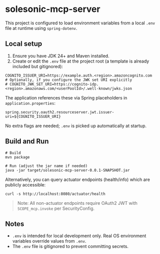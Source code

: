 # solesonic-mcp-server

This project is configured to load environment variables from a local `.env` file at runtime using `spring-dotenv`.

## Local setup
1. Ensure you have JDK 24+ and Maven installed.
2. Create or edit the `.env` file at the project root (a template is already included but gitignored):

```
COGNITO_ISSUER_URI=https://example.auth.<region>.amazoncognito.com
# Optionally, if you configure the JWK set URI explicitly
# COGNITO_JWK_SET_URI=https://cognito-idp.<region>.amazonaws.com/<userPoolId>/.well-known/jwks.json
```

The application references these via Spring placeholders in `application.properties`:
```
spring.security.oauth2.resourceserver.jwt.issuer-uri=${COGNITO_ISSUER_URI}
```

No extra flags are needed; `.env` is picked up automatically at startup.

## Build and Run
```
# Build
mvn package

# Run (adjust the jar name if needed)
java -jar target/solesonic-mcp-server-0.0.1-SNAPSHOT.jar
```

Alternatively, you can query actuator endpoints (health/info) which are publicly accessible:
```
curl -s http://localhost:8080/actuator/health
```

> Note: All non-actuator endpoints require OAuth2 JWT with `SCOPE_mcp.invoke` per SecurityConfig.

## Notes
- `.env` is intended for local development only. Real OS environment variables override values from `.env`.
- The `.env` file is gitignored to prevent committing secrets.

